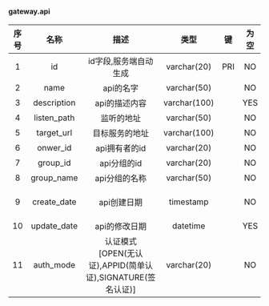 #### gateway.api 

| 序号 | 名称 | 描述 | 类型 | 键 | 为空 | 额外 | 默认值 |
| :--: | :--: | :--: | :--: | :--: | :--: | :--: | :--: |
| 1 | id | id字段,服务端自动生成 | varchar(20) | PRI | NO |  |  |
| 2 | name | api的名字 | varchar(50) |  | NO |  |  |
| 3 | description | api的描述内容 | varchar(100) |  | YES |  |  |
| 4 | listen_path | 监听的地址 | varchar(50) |  | NO |  |  |
| 5 | target_url | 目标服务的地址 | varchar(100) |  | NO |  |  |
| 6 | onwer_id | api拥有者的id | varchar(20) |  | NO |  |  |
| 7 | group_id | api分组的id | varchar(20) |  | NO |  |  |
| 8 | group_name | api分组的名称 | varchar(50) |  | NO |  |  |
| 9 | create_date | api创建日期 | timestamp |  | NO | DEFAULT_GENERATED on update CURRENT_TIMESTAMP | CURRENT_TIMESTAMP |
| 10 | update_date | api的修改日期 | datetime |  | YES |  |  |
| 11 | auth_mode | 认证模式 [OPEN(无认证),APPID(简单认证),SIGNATURE(签名认证)] | varchar(20) |  | NO |  |  |
